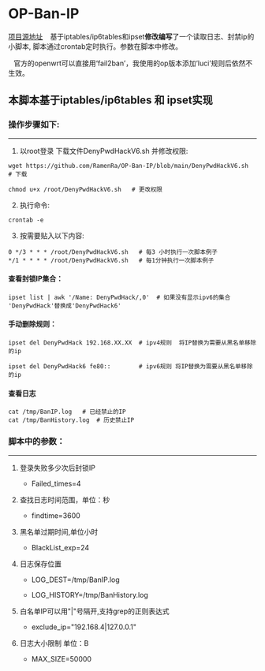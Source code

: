# OP-Ban-IP
[项目源地址](https://github.com/vimers01/deny-ssh-password-attack)
&ensp; 基于iptables/ip6tables和ipset**修改编写**了一个读取日志、封禁ip的小脚本, 脚本通过crontab定时执行。参数在脚本中修改。

&ensp; 官方的openwrt可以直接用‘fail2ban’，我使用的op版本添加‘luci’规则后依然不生效。
## 本脚本基于iptables/ip6tables 和 ipset实现
### 操作步骤如下:
***

1. 以root登录 下载文件DenyPwdHackV6.sh 并修改权限:
```
wget https://github.com/RamenRa/OP-Ban-IP/blob/main/DenyPwdHackV6.sh  # 下载

chmod u+x /root/DenyPwdHackV6.sh   # 更改权限
```

2. 执行命令: 
```
crontab -e
```

3. 按需要贴入以下内容: 
```
0 */3 * * * /root/DenyPwdHackV6.sh   # 每3 小时执行一次脚本例子
*/1 * * * * /root/DenyPwdHackV6.sh   # 每1分钟执行一次脚本例子
```

#### 查看封锁IP集合：
```
ipset list | awk '/Name: DenyPwdHack/,0'  # 如果没有显示ipv6的集合 'DenyPwdHack'替换成'DenyPwdHack6'
```
#### 手动删除规则：
```
ipset del DenyPwdHack 192.168.XX.XX  # ipv4规则  将IP替换为需要从黑名单移除的ip

ipset del DenyPwdHack6 fe80::        # ipv6规则 将IP替换为需要从黑名单移除的ip
```


#### 查看日志
```
cat /tmp/BanIP.log   # 已经禁止的IP
cat /tmp/BanHistory.log  # 历史禁止IP

```


### 脚本中的参数：
***

1. 登录失败多少次后封锁IP

   - Failed_times=4

2. 查找日志时间范围，单位：秒
   
   - findtime=3600

3. 黑名单过期时间,单位小时
 
   - BlackList_exp=24

4. 日志保存位置
 
   - LOG_DEST=/tmp/BanIP.log
   
   - LOG_HISTORY=/tmp/BanHistory.log

6. 白名单IP可以用"|"号隔开,支持grep的正则表达式
 
   - exclude_ip="192.168.4|127.0.0.1"

7. 日志大小限制 单位：B
   - MAX_SIZE=50000
